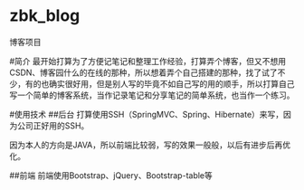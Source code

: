 # zbk_blog
博客项目

#简介
最开始打算为了方便记笔记和整理工作经验，打算弄个博客，但又不想用CSDN、博客园什么的在线的那种，所以想着弄个自己搭建的那种，找了试了不少，有的也确实很好用，但是别人写的毕竟不如自己写的用的顺手，所以打算自己写一个简单的博客系统，当作记录笔记和分享笔记的简单系统，也当作一个练习。

#使用技术
##后台
打算使用SSH（SpringMVC、Spring、Hibernate）来写，因为公司正好用的SSH。

因为本人的方向是JAVA，所以前端比较弱，写的效果一般般，以后有进步后再优化。

##前端
前端使用Bootstrap、jQuery、Bootstrap-table等
